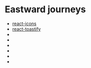 # Eastward journeys

- [react-icons](https://react-icons.github.io/react-icons/)
- [react-toastify](https://fkhadra.github.io/react-toastify/installation)
- [](https://react-tooltip.com/docs/getting-started)
- [](https://react-responsive-carousel.js.or)
- [](https://swiperjs.com/get-started)
- [](https://www.npmjs.com/package/lottie-react)
- [](https://sweetalert2.github.io/)
- [](https://www.npmjs.com/package/react-loader-spinner)
